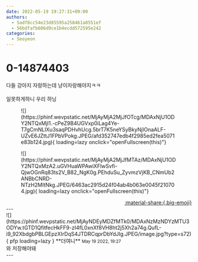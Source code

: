 ```yaml
---
date: 2022-05-19 19:27:31+09:00
authors:
  - 5adf8cc54e23d85595a258461a8551ef
  - 56bdfafb606d9ce1b4ecdd572595e242
categories:
  - Seoyeon
---
```


# 0-14874403

<div class="post-container" markdown="1">
<div class="content-container md-sidebar__scrollwrap" markdown="1">

다들 강아지 자랑하는데 냥이자랑해야지ㅋㅋ<br><br>일못하게하니 우리 하닝
<figure markdown="1">
![](https://phinf.wevpstatic.net/MjAyMjA2MjJfOTcg/MDAxNjU1ODY2NTQxMjI1.-cPeZ9B4UGVxp0iLag4Ye-T7gCmNLlXu3saqPDHvhUcg.5brT7K5neYSyBkyNjIOnaALF-UZvE6JZttJ1FPbVPokg.JPEG/afd352747edb4f2985ed2fea5071e83b124.jpg){ loading=lazy onclick="openFullscreen(this)"}
</figure>

<figure markdown="1">
![](https://phinf.wevpstatic.net/MjAyMjA2MjJfMTAz/MDAxNjU1ODY2NTQxMzA2.uGVHuaWPAwiXFlwSvfi-QjwOGnRq83ts2V_B82_NgK0g.PEhduSu_ZyvmzVjKB_CNmUb2ANBbCNRD-NTzH2MltNkg.JPEG/6463ac2915d24f04ab4b063e0045f210704.jpg){ loading=lazy onclick="openFullscreen(this)"}
</figure>


</div>
</div>

<div style="text-align: right;" markdown="1">
<a href="https://weverse.io/fromis9/fanpost/0-14874403" style="text-align: right;">:material-share:{.big-emoji}</a>
</div>
---

<div class="comments-container md-sidebar__scrollwrap" markdown="1">
<div class="comment" markdown="1">
<div class='id-container' markdown="1">
![](https://phinf.wevpstatic.net/MjAyNDEyMDZfMTk0/MDAxNzMzNDYzMTU3ODYw.tGTD1QfitfecHkFF9-zI4fL0xnXf8VH8ht2j5Xh2a74g.QufL-i9_92XbdgbPBLGEpzXIrDqS4JTDRCqprDbYdJIg.JPEG/image.jpg?type=s72){ pfp loading=lazy }
**<span class="artist">더여니</span>** <small>May 19 2022, 19:27</small><br>
</div>
<div class='comment-body' markdown="1">
와 저장해야돼
</div>
</div>
</div>
---
